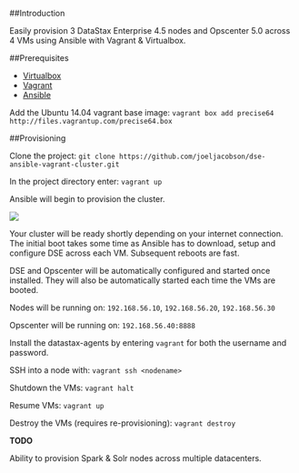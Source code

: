 ##Introduction

Easily provision 3 DataStax Enterprise 4.5 nodes and Opscenter 5.0 across 4 VMs using Ansible with Vagrant & Virtualbox.

##Prerequisites

* [Virtualbox](https://www.virtualbox.org/)
* [Vagrant](https://www.vagrantup.com/downloads)
* [Ansible](http://docs.ansible.com/intro_installation.html)

Add the Ubuntu 14.04 vagrant base image: ```vagrant box add precise64 http://files.vagrantup.com/precise64.box```

##Provisioning

Clone the project: ```git clone https://github.com/joeljacobson/dse-ansible-vagrant-cluster.git```

In the project directory enter: ```vagrant up```

Ansible will begin to provision the cluster.

![](https://camo.githubusercontent.com/ee4e30ca5ff710f32e7a3ca61b73cdd6a89a9161/687474703a2f2f69313136362e70686f746f6275636b65742e636f6d2f616c62756d732f713631332f6a6f656c6a61636f62736f6e2f31316432633834342d383833352d343263652d626334652d3365356335616439373434615f7a707339343334393937662e706e67)

Your cluster will be ready shortly depending on your internet connection. The initial boot takes some time as Ansible has to download, setup and configure DSE across each VM. Subsequent reboots are fast.

DSE and Opscenter will be automatically configured and started once installed. They will also be automatically started each time the VMs are booted.

Nodes will be running on: ```192.168.56.10```, ```192.168.56.20```, ```192.168.56.30```

Opscenter will be running on: ```192.168.56.40:8888```

Install the datastax-agents by entering ```vagrant``` for both the username and password.

SSH into a node with: ```vagrant ssh <nodename>```

Shutdown the VMs: ```vagrant halt```

Resume VMs: ```vagrant up```

Destroy the VMs (requires re-provisioning): ```vagrant destroy```

**TODO**

Ability to provision Spark & Solr nodes across multiple datacenters.
